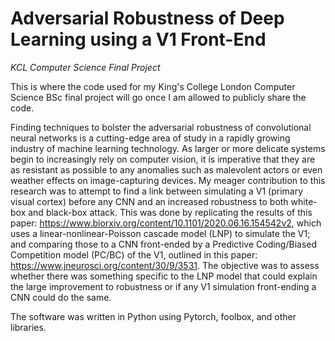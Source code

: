 # Adversarial Robustness of Deep Learning using a V1 Front-End
_KCL Computer Science Final Project_

This is where the code used for my King's College London Computer Science BSc final project will go once I am allowed to publicly share the code.

Finding techniques to bolster the adversarial robustness of convolutional neural networks is a cutting-edge area of study in a rapidly growing industry of machine learning technology. As larger or more delicate systems begin to increasingly rely on computer vision, it is imperative that they are as resistant as possible to any anomalies such as malevolent actors or even weather effects on image-capturing devices. My meager contribution to this research was to attempt to find a link between simulating a V1 (primary visual cortex) before any CNN and an increased robustness to both white-box and black-box attack. This was done by replicating the results of this paper: https://www.biorxiv.org/content/10.1101/2020.06.16.154542v2, which uses a linear-nonlinear-Poisson cascade model (LNP) to simulate the V1; and comparing those to a CNN front-ended by a Predictive Coding/Biased Competition model (PC/BC) of the V1, outlined in this paper: https://www.jneurosci.org/content/30/9/3531. The objective was to assess whether there was something specific to the LNP model that could explain the large improvement to robustness or if any V1 simulation front-ending a CNN could do the same.

The software was written in Python using Pytorch, foolbox, and other libraries. 
